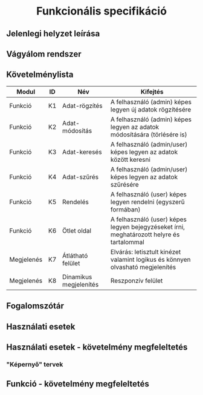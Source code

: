 # <div align="center"> Funkcionális specifikáció </div>


## Jelenlegi helyzet leírása


## Vágyálom rendszer


## Követelménylista
| Modul | ID  | Név | Kifejtés |
| ----- | --- | --- | -------- |
| Funkció	| K1	| Adat-rögzítés			| A felhasználó (admin) képes legyen új adatok rögzítésére							|
| Funkció	| K2	| Adat-módosítás		| A felhasználó (admin) képes legyen az adatok módosítására (törlésére is)					|
| Funkció	| K3	| Adat-keresés			| A felhasználó (admin/user) képes legyen az adatok között keresni	 					|
| Funkció 	| K4	| Adat-szűrés			| A felhasználó (admin/user) képes legyen az adatok szűrésére							|
| Funkció 	| K5	| Rendelés			| A felhasználó (user) képes legyen rendelni (egyszerű formában)						|
| Funkció 	| K6	| Ötlet oldal			| A felhasználó (user) képes legyen bejegyzéseket írni, meghatározott helyre és tartalommal			|
| Megjelenés	| K7	| Átlátható felület		| Elvárás: letisztult kinézet valamint logikus és könnyen olvasható megjelenítés				|
| Megjelenés	| K8	| Dinamikus megjelenítés	| Reszponzív felület												|


## Fogalomszótár


## Használati esetek


## Használati esetek - követelmény megfeleltetés


### "Képernyő" tervek


## Funkció - követelmény megfeleltetés

